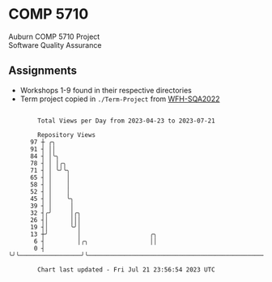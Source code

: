 # COMP 5710
Auburn COMP 5710 Project  
Software Quality Assurance

## Assignments
- Workshops 1-9 found in their respective directories
- Term project copied in `./Term-Project` from [WFH-SQA2022](https://github.com/wumphlett/WFH-SQA2022-AUBURN)

```

        Total Views per Day from 2023-04-23 to 2023-07-21

        Repository Views
      97 ┼ ╭╮
      91 ┤ ││
      84 ┤ │╰╮
      78 ┤ │ │╭╮
      71 ┤ │ ╰╯╰╮
      65 ┤ │    │
      58 ┤ │    │
      52 ┤ │    │
      45 ┤ │    ╰╮
      39 ┤ │     │
      32 ┤╭╯     │╭╮
      26 ┤│      │││
      19 ┤│      ╰╯│
      13 ┼╯        │                   ╭╮
       6 ┤         │╭╮                 ││
       0 ┤         ╰╯╰─────────────────╯╰──────────────────────────────────────────────────────────

        Chart last updated - Fri Jul 21 23:56:54 2023 UTC
        
```
